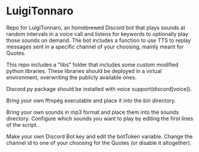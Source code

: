 # LuigiTonnaro
Repo for LuigiTonnaro, an homebrewed Discord bot that plays sounds at random intervals in a voice call and listens for keywords to optionally play those sounds on demand.
The bot includes a function to use TTS to replay messages sent in a specific channel of your choosing, mainly meant for Quotes.

This repo includes a "libs" folder that includes some custom modified python libraries. These libraries should be deployed in a virtual environment, overwriting the publicly available ones.

Discord.py package should be installed with voice support(discord[voice]).

Bring your own ffmpeg executable and place it into the bin directory.

Bring your own sounds in mp3 format and place them into the sounds directory. Configure which sounds you want to play by editing the first lines of the script.

Make your own Discord Bot key and edit the botToken variable. Change the channel id to one of your choosing for the Quotes (or disable it altogether).
